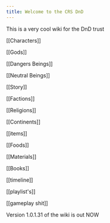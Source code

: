 ```yaml
---
title: Welcome to the CRS DnD
---
```


This is a very cool wiki for the DnD trust

[[Characters]]

[[Gods]]

[[Dangers Beings]]

[[Neutral Beings]]

[[Story]]

[[Factions]]

[[Religions]]

[[Continents]]

[[items]]

[[Foods]]

[[Materials]]

[[Books]]

[[timeline]]

[[playlist's]]

[[gameplay shit]]


Version 1.0.1.31 of the wiki is out NOW


